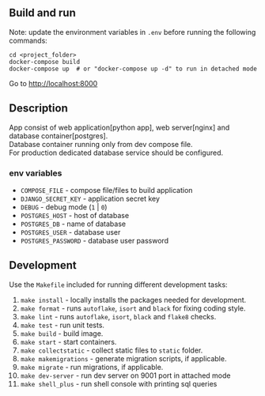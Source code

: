 ## Build and run

Note: update the environment variables in `.env` before running the following commands:

```shell
cd <project_folder>
docker-compose build
docker-compose up  # or "docker-compose up -d" to run in detached mode
```
Go to [http://localhost:8000](http://localhost:8000)

## Description

App consist of web application[python app], web server[nginx] and database container[postgres].  
Database container running only from dev compose file.  
For production dedicated database service should be configured.

### env variables
- `COMPOSE_FILE` - compose file/files to build application
- `DJANGO_SECRET_KEY` - application secret key
- `DEBUG` - debug mode (`1` | `0`)
- `POSTGRES_HOST` - host of database
- `POSTGRES_DB` - name of database
- `POSTGRES_USER` - database user
- `POSTGRES_PASSWORD` - database user password

## Development

Use the `Makefile` included for running different development tasks:

1. `make install` - locally installs the packages needed for development.
2. `make format` - runs `autoflake`, `isort` and `black` for fixing coding style.
3. `make lint` - runs `autoflake`, `isort`, `black` and `flake8` checks.
4. `make test` - run unit tests.
5. `make build` - build image.
6. `make start` - start containers.
7. `make collectstatic` - collect static files to `static` folder.
8. `make makemigrations` - generate migration scripts, if applicable.
9. `make migrate` - run migrations, if applicable.
10. `make dev-server` - run dev server on 9001 port in attached mode
11. `make shell_plus` - run shell console with printing sql queries
